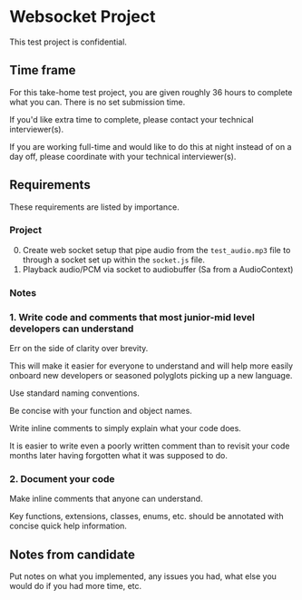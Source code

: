 #  Websocket Project

This test project is confidential.

## Time frame

For this take-home test project, you are given roughly 36 hours to complete what you can. There is no set submission time. 

If you'd like extra time to complete, please contact your technical interviewer(s).

If you are working full-time and would like to do this at night instead of on a day off, please coordinate with your technical interviewer(s).

## Requirements

These requirements are listed by importance.

### Project
0. Create web socket setup that pipe audio from the `test_audio.mp3` file to through a socket set up within the `socket.js` file. 
1. Playback audio/PCM via socket to audiobuffer (Sa from a AudioContext) 


### Notes

### 1. Write code and comments that most junior-mid level developers can understand

Err on the side of clarity over brevity. 

This will make it easier for everyone to understand and will help more easily onboard new developers or seasoned polyglots picking up a new language.

Use standard naming conventions.

Be concise with your function and object names. 

Write inline comments to simply explain what your code does. 

It is easier to write even a poorly written comment than to revisit your code months later having forgotten what it was supposed to do. 

### 2. Document your code

Make inline comments that anyone can understand.

Key functions, extensions, classes, enums, etc. should be annotated with concise quick help information. 


## Notes from candidate

Put notes on what you implemented, any issues you had, what else you would do if you had more time, etc. 
